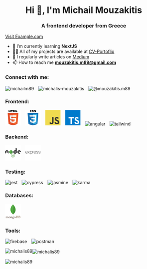<h1 align="center">Hi 👋, I'm Michail Mouzakitis</h1>
<h3 align="center">A frontend developer from Greece</h3>
<a href="https://example.com" target="_blank">Visit Example.com</a>

- 🌱 I’m currently learning **NextJS** 
- 👨‍💻 All of my projects are available at [CV-Portoflio](https://cv-portoflio.web.app) 
- 📝 I regularly write articles on [Medium](https://medium.com/@mouzakitis.m89) 
- 📫 How to reach me **mouzakitis.m89@gmail.com**

<h3 align="left">Connect with me:</h3>
<p align="left">
  <a href="https://twitter.com/michailm89" style="text-decoration: none" target="blank"
    ><img
      align="center"
      src="https://raw.githubusercontent.com/rahuldkjain/github-profile-readme-generator/master/src/images/icons/Social/twitter.svg"
      alt="michailm89"
      height="40"
      width="50"
      style="margin-right: 10px"
  /></a>
  <a
    href="https://linkedin.com/in/michalis-mouzakitis"
    style="text-decoration: none;"
    target="_blank"
    ><img
      align="center"
      src="https://raw.githubusercontent.com/rahuldkjain/github-profile-readme-generator/master/src/images/icons/Social/linked-in-alt.svg"
      alt="michalis-mouzakitis"
      height="40"
      width="50"
      style="margin-right: 10px;"
  /></a>
  <a href="https://medium.com/@mouzakitis.m89" style="text-decoration: none;" target="_blank"
    ><img
      align="center"
      src="https://raw.githubusercontent.com/rahuldkjain/github-profile-readme-generator/master/src/images/icons/Social/medium.svg"
      alt="@mouzakitis.m89"
      height="40"
      width="50"
      style="margin-right: 10px;"
  /></a>
</p>

<h3 align="left">Frontend:</h3>
<p align="left">
  <a href="https://www.w3.org/html/" target="_blank" rel="noreferrer" style="text-decoration: none">
    <img
      src="https://raw.githubusercontent.com/devicons/devicon/master/icons/html5/html5-original-wordmark.svg"
      alt="html5"
      width="50"
      height="50"
      style="margin-right: 10px"
    />
  </a>
  <a
    href="https://www.w3schools.com/css/"
    target="_blank"
    style="text-decoration: none"
  >
    <img
      src="https://raw.githubusercontent.com/devicons/devicon/master/icons/css3/css3-original-wordmark.svg"
      alt="css3"
      width="50"
      height="50"
      style="margin-right: 10px"
    />
  </a>
  <a
    href="https://developer.mozilla.org/en-US/docs/Web/JavaScript"
    target="_blank"
    style="text-decoration: none"
  >
    <img
      src="https://raw.githubusercontent.com/devicons/devicon/master/icons/javascript/javascript-original.svg"
      alt="javascript"
      width="50"
      height="50"
      style="margin-right: 10px"
    />
  </a>
  <a
    href="https://www.typescriptlang.org/"
    target="_blank"
    style="text-decoration: none"
  >
    <img
      src="https://raw.githubusercontent.com/devicons/devicon/master/icons/typescript/typescript-original.svg"
      alt="typescript"
      width="50"
      height="50"
      style="margin-right: 10px"
    />
  </a>
  <a href="https://angular.io" target="_blank" rel="noreferrer" style="text-decoration: none">
    <img
      src="https://angular.io/assets/images/logos/angular/angular.svg"
      alt="angular"
      width="50"
      height="50"
      style="margin-right: 10px"
    />
  </a>
  <a href="https://tailwindcss.com/" target="_blank" rel="noreferrer" style="text-decoration: none">
    <img
      src="https://www.vectorlogo.zone/logos/tailwindcss/tailwindcss-icon.svg"
      alt="tailwind"
      width="50"
      height="50"
      style="margin-right: 10px"
    />
  </a>
</p>

<h3 align="left">Backend:</h3>
<p align="left">
  <a href="https://nodejs.org" target="_blank" style="text-decoration: none">
    <img
      src="https://raw.githubusercontent.com/devicons/devicon/master/icons/nodejs/nodejs-original-wordmark.svg"
      alt="nodejs"
      width="50"
      height="50"
      style="margin-right: 10px"
    />
  </a>
  <a href="https://expressjs.com" target="_blank" style="text-decoration: none">
    <img
      src="https://raw.githubusercontent.com/devicons/devicon/master/icons/express/express-original-wordmark.svg"
      alt="express"
      width="50"
      height="50"
      style="margin-right: 10px"
    />
  </a>
</p>

<h3 align="left">Testing:</h3>
<p align="left">
  <a href="https://jestjs.io" target="_blank" rel="noreferrer" style="text-decoration: none">
    <img
      src="https://www.vectorlogo.zone/logos/jestjsio/jestjsio-icon.svg"
      alt="jest"
      width="50"
      height="50"
      style="margin-right: 10px"
    />
  </a>
  <a href="https://www.cypress.io" target="_blank" rel="noreferrer" style="text-decoration: none">
    <img
      src="https://raw.githubusercontent.com/simple-icons/simple-icons/6e46ec1fc23b60c8fd0d2f2ff46db82e16dbd75f/icons/cypress.svg"
      alt="cypress"
      width="50"
      height="50"
      style="margin-right: 10px"
    />
  </a>
  <a
    href="https://jasmine.github.io/"
    target="_blank"
    rel="noreferrer"
    style="text-decoration: none"
  >
    <img
      src="https://www.vectorlogo.zone/logos/jasmine/jasmine-icon.svg"
      alt="jasmine"
      width="50"
      height="50"
      style="margin-right: 10px"
    />
  </a>
  <a
    href="https://karma-runner.github.io/latest/index.html"
    target="_blank"
    rel="noreferrer"
    style="text-decoration: none"
  >
    <img
      src="https://raw.githubusercontent.com/detain/svg-logos/780f25886640cef088af994181646db2f6b1a3f8/svg/karma.svg"
      alt="karma"
      width="50"
      height="50"
      style="margin-right: 10px"
    />
  </a>
</p>

<h3 align="left">Databases:</h3>
<p align="left">
  <a href="https://www.mongodb.com/" target="_blank" rel="noreferrer" style="text-decoration: none">
    <img
      src="https://raw.githubusercontent.com/devicons/devicon/master/icons/mongodb/mongodb-original-wordmark.svg"
      alt="mongodb"
      width="50"
      height="50"
      style="margin-right: 10px"
    />
  </a>
</p>

<h3 align="left">Tools:</h3>
<p align="left">
  <a
    href="https://firebase.google.com/"
    target="_blank"
    rel="noreferrer"
    style="text-decoration: none"
  >
    <img
      src="https://www.vectorlogo.zone/logos/firebase/firebase-icon.svg"
      alt="firebase"
      width="50"
      height="50"
      style="margin-right: 10px"
    />
  </a>
  <a href="https://postman.com" target="_blank" rel="noreferrer" style="text-decoration: none">
    <img
      src="https://www.vectorlogo.zone/logos/getpostman/getpostman-icon.svg"
      alt="postman"
      width="50"
      height="50"
      style="margin-right: 10px"
    />
  </a>
</p>

<p>
  <img
    align="left"
    src="https://github-readme-stats.vercel.app/api/top-langs?username=michalis89&show_icons=true&locale=en&layout=compact"
    alt="michalis89"
  />
</p>

<p>
  <img
    align="center"
    src="https://github-readme-stats.vercel.app/api?username=michalis89&show_icons=true&locale=en"
    alt="michalis89"
  />
</p>

<p>
  <img
    align="center"
    src="https://github-readme-streak-stats.herokuapp.com/?user=michalis89&"
    alt="michalis89"
  />
</p>
